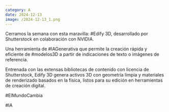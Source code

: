 ```yaml
--- 
category: A 
date: 2024-12-13 
image: /2024-12-13_1.png 
--- 
```


Cerramos la semana con esta maravilla: #Edify 3D, desarrollado por Shutterstock en colaboración con NVIDIA. 

Una herramienta de #IAGenerativa que permite la creación rápida y eficiente de #modelos3D a partir de indicaciones de texto o imágenes de referencia. 

Entrenada con las extensas bibliotecas de contenido con licencia de Shutterstock, Edify 3D genera activos 3D con geometría limpia y materiales de renderizado basados en la física, listos para su edición en herramientas de creación digital. 

#ElMundoCambia

#IA